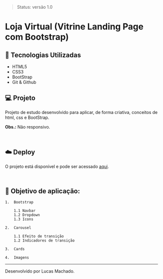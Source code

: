 >Status: versão 1.0 
# Loja Virtual (Vitrine Landing Page com Bootstrap)







## 🚀 Tecnologias Utilizadas

- HTML5
- CSS3
- BootStrap
- Git & Github

## 💻 Projeto

Projeto de estudo desenvolvido para aplicar, de forma criativa, conceitos de html, css e BootStrap. 

**Obs.:** Não responsivo.

<br>

## ☁️ Deploy
O projeto está disponível e pode ser acessado [aqui](https://lsmachado4.github.io/ShowMusic/).

<br>



## 📖 Objetivo de aplicação:



    1.  Bootstrap 

        1.1 Navbar
        1.2 Dropdown
        1.3 Icons

    2.  Carousel 

        1.1 Efeito de transição 
        1.2 Indicadores de transição

    3.  Cards

    4.  Imagens


---

Desenvolvido por Lucas Machado.
